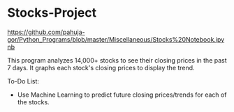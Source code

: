 # Stocks-Project

https://github.com/pahuja-gor/Python_Programs/blob/master/Miscellaneous/Stocks%20Notebook.ipynb

This program analyzes 14,000+ stocks to see their closing prices in the past 7 days. It graphs each stock's closing prices to display the trend. 

To-Do List:
* Use Machine Learning to predict future closing prices/trends for each of the stocks.